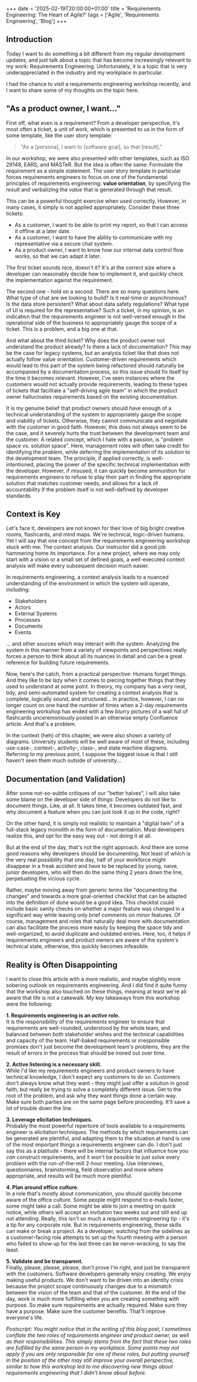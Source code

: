 +++
date = '2025-02-19T20:00:00+01:00'
title = 'Requirements Engineering: The Heart of Agile?'
tags = ['Agile', 'Requirements Engineering', 'Blog']
+++

## Introduction
Today I want to do something a bit different from my regular development updates, and just talk about a topic that has become increasingly relevant to my work: Requirements Engineering. Unfortunately, it is a topic that is very underappreciated in the industry and my workplace in particular. 

I had the chance to visit a requirements engineering workshop recently, and I want to share some of my thoughts on the topic here.

## "As a product owner, I want..."
First off, what even is a requirement? From a developer perspective, it's most often a ticket, a unit of work, which is presented to us in the form of some template, like the user story template:

> "As a [persona], I want to [software goal], so that [result]."

In our workshop, we were also presented with other templates, such as ISO 29148, EARS, and MASTeR. But the idea is often the same: Formulate the requirement as a simple statement. The user story template in particular forces requirements engineers to focus on one of the fundamental principles of requirements engineering: **value orientation**, by specifying the _result_ and verbalizing the _value_ that is generated through that result.

This can be a powerful thought exercise when used correctly. However, in many cases, it simply is not applied appropriately. Consider these three tickets:
- As a customer, I want to be able to print my report, so that I can access it offline at a later date.
- As a customer, I want to have the ability to communicate with my representative via a secure chat system.
- As a product owner, I want to know how our internal data control flow works, so that we can adapt it later.

The first ticket sounds nice, doesn't it? It's at the correct size where a developer can reasonably decide how to implement it, and quickly check the implementation against the requirement.

The second one - hold on a second. There are so many questions here. What type of chat are we looking to build? Is it real-time or asynchronous? Is the data store persistent? What about data safety regulations? What type of UI is required for the representative? Such a ticket, in my opinion, is an indication that the requirements engineer is not well-versed enough in the operational side of the business to appropriately gauge the scope of a ticket. This is a problem, and a big one at that.

And what about the third ticket? Why does the product owner not understand the product already? Is there a lack of documentation? This may be the case for legacy systems, but an analysis ticket like that does not actually follow value orientation. Customer-driven requirements which would lead to this part of the system being refactored should naturally be accompanied by a documentation process, so this issue should fix itself by the time it becomes relevant. However, I've seen instances where the customers would not actually provide requirements, leading to these types of tickets that facilitate a "self-driving agile team" in which the product owner hallucinates requirements based on the existing documentation.

It is my genuine belief that product owners should have enough of a technical understanding of the system to appropriately gauge the scope and viability of tickets. Otherwise, they cannot communicate and negotiate with the customer in good faith. However, this does not always seem to be the case, and it severely hurts the trust between the development team and the customer. A related concept, which I hate with a passion, is "problem space vs. solution space". Here, management roles will often take credit for identifying the _problem_, while deferring the implementation of its _solution_ to the development team. The principle, if applied correctly, is well-intentioned, placing the power of the specific technical implementation with the developer. However, if misused, it can quickly become ammunition for requirements engineers to refuse to play their part in finding the appropriate solution that matches customer needs, and allows for a lack of accountability if the problem itself is not well-defined by developer standards.

## Context is Key
Let's face it, developers are not known for their love of big bright creative rooms, flashcards, and mind maps. We're technical, logic-driven humans. Yet I will say that one concept from the requirements engineering workshop stuck with me: The context analysis. Our instructor did a good job hammering home its importance. For a new project, where we may only start with a vision or a small set of defined goals, a well-executed context analysis will make every subsequent decision much easier.

In requirements engineering, a context analysis leads to a nuanced understanding of the environment in which the system will operate, including:
- Stakeholders
- Actors
- External Systems
- Processes
- Documents
- Events

... and other sources which may interact with the system. Analyzing the system in this manner from a variety of viewpoints and perspectives really forces a person to think about all its nuances in detail and can be a great reference for building future requirements.

Now, here's the catch, from a practical perspective: Humans forget things. And they like to be lazy when it comes to piecing together things that they used to understand at some point. In theory, my company has a very neat, tidy, and semi-automated system for creating a context analysis that is complete, logically sound, and structured... In practice, however, I can no longer count on one hand the number of times when a 2-day requirements engineering workshop has ended with a few blurry pictures of a wall full of flashcards unceremoniously posted in an otherwise empty Confluence article. And that's a problem.

In the context (heh) of this chapter, we were also shown a variety of diagrams. University students will be well aware of most of these, including use-case-, context-, activity-, class-, and state machine diagrams. Referring to my previous point, I suppose the biggest issue is that I still haven't seen them much outside of university...

## Documentation (and Validation)
After some not-so-subtle critiques of our "better halves", I will also take some blame on the developer side of things: Developers do not like to document things. Like, at all. It takes time, it becomes outdated fast, and why document a feature when you can just look it up in the code, right?

On the other hand, it is simply not realistic to maintain a "digital twin" of a full-stack legacy monolith in the form of documentation. Most developers realize this, and opt for the easy way out - not doing it at all.

But at the end of the day, that's not the right approach. And there are some good reasons why developers should be documenting. Not least of which is the very real possibility that one day, half of your workforce might disappear in a freak accident and have to be replaced by young, naive, junior developers, who will then do the same thing 2 years down the line, perpetuating the vicious cycle.

Rather, maybe moving away from generic terms like "documenting the changes" and towards a more goal-oriented checklist that can be adapted into the definition of done would be a good idea. This checklist could include basic sanity checks on whether a major feature was changed in a significant way while leaving only brief comments on minor features. Of course, management and roles that naturally deal more with documentation can also facilitate the process more easily by keeping the space tidy and well-organized, to avoid duplicate and outdated entries. Here, too, it helps if requirements engineers and product owners are aware of the system's technical state, otherwise, this quickly becomes infeasible.

## Reality is Often Disappointing
I want to close this article with a more realistic, and maybe slightly more sobering outlook on requirements engineering. And I did find it quite funny that the workshop also touched on these things, meaning at least we're all aware that life is not a cakewalk. My key takeaways from this workshop were the following:

**1. Requirements engineering is an _active_ role.**  
It is the responsibility of the requirements engineer to ensure that requirements are well-rounded, understood by the whole team, and balanced between both stakeholder wishes and the technical capabilities and capacity of the team. Half-baked requirements or irresponsible promises don't just become the development team's problems, they are the result of errors in the process that should be ironed out over time.

**2. Active listening is a necessary skill.**  
While I'd like my requirements engineers and product owners to have technical knowledge, I don't expect any customers to do so. Customers don't always know what they want - they might just offer a solution in good faith, but really be trying to solve a completely different issue. Get to the root of the problem, and ask why they want things done a certain way. Make sure both parties are on the same page before proceeding. It'll save a lot of trouble down the line.

**3. Leverage elicitation techniques.**  
Probably the most powerful repertoire of tools available to a requirements engineer is elicitation techniques. The methods by which requirements can be generated are plentiful, and adapting them to the situation at hand is one of the most important things a requirements engineer can do. I don't just say this as a platitude - there _will_ be internal factors that influence how you _can_ construct requirements, and it won't be possible to just solve every problem with the run-of-the-mill 2-hour meeting. Use interviews, questionnaires, brainstorming, field observation and more where appropriate, and results will be much more plentiful.

**4. Plan around office culture.**  
In a role that's mostly about communication, you should quickly become aware of the office culture. Some people might respond to e-mails faster, some might take a call. Some might be able to join a meeting on quick notice, while others will accept an invitation two weeks out and still end up not attending. Really, this isn't so much a requirements engineering tip - it's a tip for any corporate role. But in requirements engineering, these skills can make or break a project. As a developer, watching from the sidelines as a customer-facing role attempts to set up the fourth meeting with a person who failed to show up for the last three can be nerve-wracking, to say the least.

**5. Validate and be transparent.**  
Finally, please, please, please, don't prove I'm right, and just be transparent with the customers. Software developers generally enjoy creating. We enjoy making useful products. We don't want to be driven into an identity crisis because the project scope continuously changes due to a mismatch between the vision of the team and that of the customer. At the end of the day, work is much more fulfilling when you are creating something with purpose. So make sure requirements are actually required. Make sure they have a purpose. Make sure the customer benefits. That'll improve everyone's life.

_Postscript: You might notice that in the writing of this blog post, I sometimes conflate the two roles of requirements engineer and product owner, as well as their responsibilities. This simply stems from the fact that these two roles are fulfilled by the same person in my workplace. Some points may not apply if you are only responsible for one of these roles, but putting yourself in the position of the other may still improve your overall perspective, similar to how this workshop led to me discovering new things about requirements engineering that I didn't know about before._
